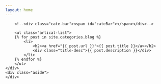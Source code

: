 ```yaml
---
layout: home
---
```


<div class="index-content blog">
    <div class="section">
        <!--<ul class="artical-cate">-->
            <!--<li class="on"><a href="/"><span>Blog</span></a></li>-->
            <!--<li style="text-align:center"><a href="/opinion"><span>Opinion</span></a></li>-->
            <!--<li style="text-align:right"><a href="/project"><span>Project</span></a></li>-->
        <!--</ul>-->

        <!--<div class="cate-bar"><span id="cateBar"></span></div>-->

        <ul class="artical-list">
        {% for post in site.categories.blog %}
            <li>
                <h2><a href="{{ post.url }}">{{ post.title }}</a></h2>
                <div class="title-desc">{{ post.description }}</div>
            </li>
        {% endfor %}
        </ul>
    </div>
    <div class="aside">
    </div>
</div>
